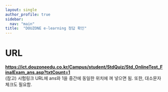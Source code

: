 ```yaml
---
layout: single
author_profile: true
sidebar:
  nav: "main"
title:  "DOUZONE e-learning 정답 확인"
---
```


# URL
**https://ict.douzoneedu.co.kr/Campus/student/StdQuiz/Std_OnlineTest_FinalExam_ans.asp?txtCount=1**
<br>
(참고) 시험링크 URL에 ans와 1을 중간에 동일한 위치에 껴 넣으면 됨. 또한, 대소문자 체크도 필요함.
